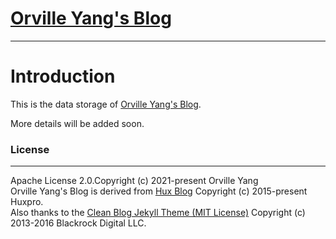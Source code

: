 [Orville Yang's Blog](https://OrvilleYang.github.io)
================================


--------------------------------------------------

# Introduction

This is the data storage of [Orville Yang's Blog](https://OrvilleYang.github.io).

More details will be added soon.

### License
-------
Apache License 2.0.Copyright (c) 2021-present Orville Yang  
Orville Yang's Blog is derived from [Hux Blog](https://huangxuan.me/) Copyright (c) 2015-present Huxpro.  
Also thanks to the [Clean Blog Jekyll Theme (MIT License)](https://github.com/BlackrockDigital/startbootstrap-clean-blog-jekyll/)
Copyright (c) 2013-2016 Blackrock Digital LLC.
